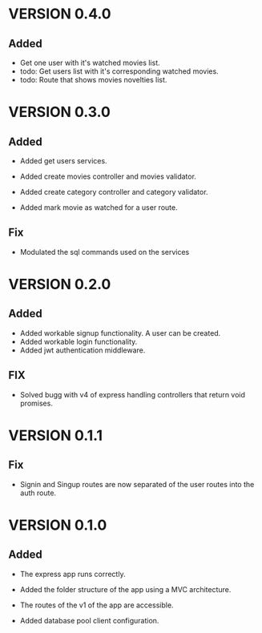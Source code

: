 # VERSION 0.4.0

## Added

- Get one user with it's watched movies list.
- todo: Get users list with it's corresponding watched movies.
- todo: Route that shows movies novelties list.

# VERSION 0.3.0

## Added

- Added get users services.

- Added create movies controller and movies validator.
- Added create category controller and category validator.
- Added mark movie as watched for a user route.

## Fix

- Modulated the sql commands used on the services

# VERSION 0.2.0

## Added

- Added workable signup functionality. A user can be created.
- Added workable login functionality.
- Added jwt authentication middleware.

## FIX

- Solved bugg with v4 of express handling controllers that return void promises.

# VERSION 0.1.1

## Fix

- Signin and Singup routes are now separated of the user routes into the auth route.

# VERSION 0.1.0

## Added

- The express app runs correctly.

- Added the folder structure of the app using a MVC architecture.

- The routes of the v1 of the app are accessible.

- Added database pool client configuration.
